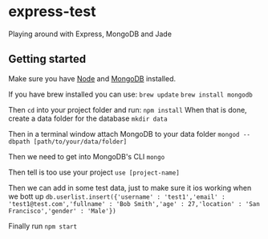 # express-test
Playing around with Express, MongoDB and Jade

## Getting started

Make sure you have [Node](https://nodejs.org/en/) and [MongoDB](https://docs.mongodb.org/manual/installation/) installed.

If you have brew installed you can use:
`brew update`
`brew install mongodb`

Then `cd` into your project folder and run:
`npm install`
When that is done, create a data folder for the database
`mkdir data`

Then in a terminal window attach MongoDB to your data folder
`mongod --dbpath [path/to/your/data/folder]`

Then we need to get into MongoDB's CLI
`mongo`

Then tell is too use your project
`use [project-name]`

Then we can add in some test data, just to make sure it ios working when we bott up
`db.userlist.insert({'username' : 'test1','email' : 'test1@test.com','fullname' : 'Bob Smith','age' : 27,'location' : 'San Francisco','gender' : 'Male'})`

Finally run
`npm start`